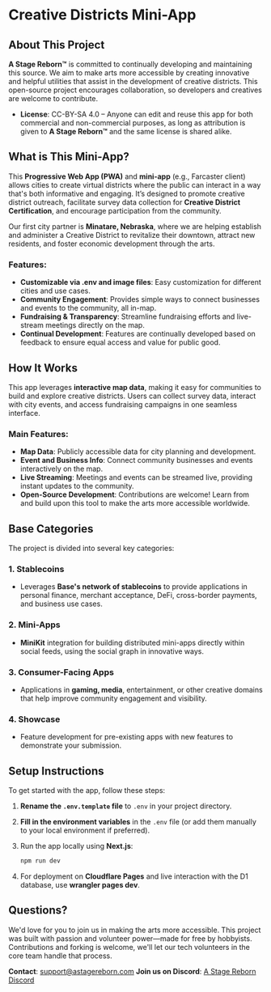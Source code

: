 # Creative Districts Mini-App

## About This Project

**A Stage Reborn™** is committed to continually developing and maintaining this source. We aim to make arts more accessible by creating innovative and helpful utilities that assist in the development of creative districts. This open-source project encourages collaboration, so developers and creatives are welcome to contribute.

* **License**: CC-BY-SA 4.0 – Anyone can edit and reuse this app for both commercial and non-commercial purposes, as long as attribution is given to **A Stage Reborn™** and the same license is shared alike.

## What is This Mini-App?

This **Progressive Web App (PWA)** and **mini-app** (e.g., Farcaster client) allows cities to create virtual districts where the public can interact in a way that's both informative and engaging. It’s designed to promote creative district outreach, facilitate survey data collection for **Creative District Certification**, and encourage participation from the community.

Our first city partner is **Minatare, Nebraska**, where we are helping establish and administer a Creative District to revitalize their downtown, attract new residents, and foster economic development through the arts.

### Features:

* **Customizable via .env and image files**: Easy customization for different cities and use cases.
* **Community Engagement**: Provides simple ways to connect businesses and events to the community, all in-map.
* **Fundraising & Transparency**: Streamline fundraising efforts and live-stream meetings directly on the map.
* **Continual Development**: Features are continually developed based on feedback to ensure equal access and value for public good.

## How It Works

This app leverages **interactive map data**, making it easy for communities to build and explore creative districts. Users can collect survey data, interact with city events, and access fundraising campaigns in one seamless interface.

### Main Features:

* **Map Data**: Publicly accessible data for city planning and development.
* **Event and Business Info**: Connect community businesses and events interactively on the map.
* **Live Streaming**: Meetings and events can be streamed live, providing instant updates to the community.
* **Open-Source Development**: Contributions are welcome! Learn from and build upon this tool to make the arts more accessible worldwide.

## Base Categories

The project is divided into several key categories:

### 1. **Stablecoins**

* Leverages **Base's network of stablecoins** to provide applications in personal finance, merchant acceptance, DeFi, cross-border payments, and business use cases.

### 2. **Mini-Apps**

* **MiniKit** integration for building distributed mini-apps directly within social feeds, using the social graph in innovative ways.

### 3. **Consumer-Facing Apps**

* Applications in **gaming, media**, entertainment, or other creative domains that help improve community engagement and visibility.

### 4. **Showcase**

* Feature development for pre-existing apps with new features to demonstrate your submission.

## Setup Instructions

To get started with the app, follow these steps:

1. **Rename the `.env.template` file** to `.env` in your project directory.
2. **Fill in the environment variables** in the `.env` file (or add them manually to your local environment if preferred).
3. Run the app locally using **Next.js**:

   ```bash
   npm run dev
   ```
4. For deployment on **Cloudflare Pages** and live interaction with the D1 database, use **wrangler pages dev**.

## Questions?

We'd love for you to join us in making the arts more accessible. This project was built with passion and volunteer power—made for free by hobbyists. Contributions and forking is welcome, we'll let our tech volunteers in the core team handle that process.

**Contact**: [support@astagereborn.com](mailto:support@astagereborn.com)
**Join us on Discord**: [A Stage Reborn Discord](https://discord.gg/astagereborn)
